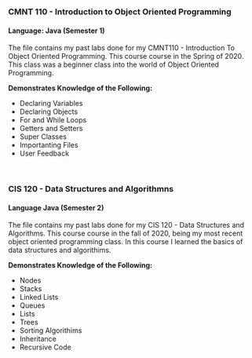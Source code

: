 ### CMNT 110 - Introduction to Object Oriented Programming
#### Language: Java (Semester 1) 

The file contains my past labs done for my CMNT110 - Introduction To Object Oriented Programming. This course course in the Spring of 2020. This class was a beginner class into the world of Object Oriented Programming. 
<br>

**Demonstrates Knowledge of the Following:**
* Declaring Variables
* Declaring Objects
* For and While Loops
* Getters and Setters
* Super Classes
* Importanting Files
* User Feedback

<br>

### CIS 120 - Data Structures and Algorithmns
#### Language Java (Semester 2)

The file contains my past labs done for my CIS 120 - Data Structures and Algorithms. This course course in the fall of 2020, being my most recent object oriented programming class. In this course I learned the basics of data structures and algorithims.
<br>

**Demonstrates Knowledge of the Following:**
* Nodes
* Stacks
* Linked Lists
* Queues
* Lists
* Trees
* Sorting Algorithims
* Inheritance
* Recursive Code


